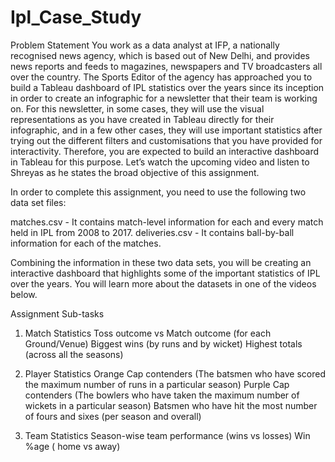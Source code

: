 # Ipl_Case_Study

Problem Statement
You work as a data analyst at IFP, a nationally recognised news agency, which is based out of New Delhi, and provides news reports and feeds to magazines, newspapers and TV broadcasters all over the country. The Sports Editor of the agency has approached you to build a Tableau dashboard of IPL statistics over the years since its inception in order to create an infographic for a newsletter that their team is working on. For this newsletter, in some cases, they will use the visual representations as you have created in Tableau directly for their infographic, and in a few other cases, they will use important statistics after trying out the different filters and customisations that you have provided for interactivity. Therefore, you are expected to build an interactive dashboard in Tableau for this purpose. Let’s watch the upcoming video and listen to Shreyas as he states the broad objective of this assignment.

In order to complete this assignment, you need to use the following two data set files:

matches.csv - It contains match-level information for each and every match held in IPL from 2008 to 2017.
deliveries.csv - It contains ball-by-ball information for each of the matches.

Combining the information in these two data sets, you will be creating an interactive dashboard that highlights some of the important statistics of IPL over the years. You will learn more about the datasets in one of the videos below.

 

Assignment Sub-tasks
1. Match Statistics
Toss outcome vs Match outcome (for each Ground/Venue)
Biggest wins (by runs and by wicket)
Highest totals (across all the seasons)
 
2. Player Statistics
Orange Cap contenders (The batsmen who have scored the maximum number of runs in a particular season)
Purple Cap contenders (The bowlers who have taken the maximum number of wickets in a particular season)
Batsmen who have hit the most number of fours and sixes (per season and overall)

3. Team Statistics
Season-wise team performance (wins vs losses)
Win %age ( home vs away)
